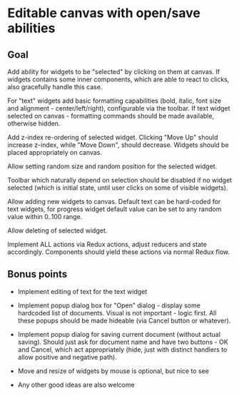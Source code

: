 # Editable canvas with open/save abilities

## Goal

Add ability for widgets to be "selected" by clicking on them at canvas.
If widgets contains some inner components, which are able to react to clicks, also gracefully handle this case.

For "text" widgets add basic formatting capabilities (bold, italic, font size and alignment - center/left/right), 
configurable via the toolbar. If text widget selected on canvas - formatting commands should be made available, otherwise hidden. 

Add z-index re-ordering of selected widget. Clicking "Move Up" should increase z-index, while "Move Down", should decrease. 
Widgets should be placed appropriately on canvas.

Allow setting random size and random position for the selected widget.

Toolbar which naturally depend on selection should be disabled if no widget selected (which is initial state, 
until user clicks on some of visible widgets). 

Allow adding new widgets to canvas. Default text can be hard-coded for text widgets, for progress widget default 
value can be set to any random value within 0..100 range.

Allow deleting of selected widget.

Implement ALL actions via Redux actions, adjust reducers and state accordingly. Components should yield these actions via normal Redux flow.

## Bonus points

- Implement editing of text for the text widget

- Implement popup dialog box for "Open" dialog - display some hardcoded list of documents. Visual is not important - logic first. 
All these popups should be made hideable (via Cancel button or whatever).

- Implement popup dialog for saving current document (without actual saving). Should just ask for document name and have two buttons - OK and Cancel, 
which act appropriately (hide, just with distinct handlers to allow positive and negative path).

- Move and resize of widgets by mouse is optional, but nice to see

- Any other good ideas are also welcome
